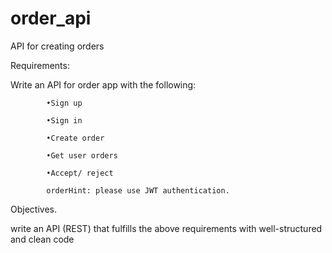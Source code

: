 # order_api
API for creating orders


Requirements:

Write an API for order app with the following: 


            •Sign up 

            •Sign in 

            •Create order 

            •Get user orders 

            •Accept/ reject 

            orderHint: please use JWT authentication. 


Objectives. 


write an API (REST) that fulfills the above requirements with well-structured and clean code
